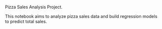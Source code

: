 Pizza Sales Analysis Project.

This notebook aims to analyze pizza sales data and build regression models to predict total sales.

